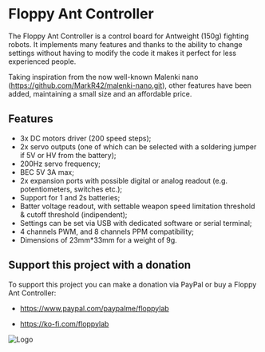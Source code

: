 # Floppy Ant Controller

The Floppy Ant Controller is a control board for Antweight (150g) fighting robots. It implements many features and thanks to the ability to change settings without having to modify the code it makes it perfect for less experienced people.

Taking inspiration from the now well-known Malenki nano (https://github.com/MarkR42/malenki-nano.git), other features have been added, maintaining a small size and an affordable price.
## Features

- 3x DC motors driver (200 speed steps);
- 2x servo outputs (one of which can be selected with a soldering jumper if 5V or HV from the battery);
- 200Hz servo frequency;
- BEC 5V 3A max;
- 2x expansion ports with possible digital or analog readout (e.g. potentiometers, switches etc.);
- Support for 1 and 2s batteries;
- Batter voltage readout, with settable weapon speed limitation threshold & cutoff threshold (indipendent);
- Settings can be set via USB with dedicated software or serial terminal;
- 4 channels PWM, and 8 channels PPM compatibility;
- Dimensions of 23mm*33mm for a weight of 9g.
## Support this project with a donation

To support this project you can make a donation via PayPal or buy a Floppy Ant Controller:

- https://www.paypal.com/paypalme/floppylab

- https://ko-fi.com/floppylab


![Logo](https://camo.githubusercontent.com/2242e76f771bd95c9bc8889541ca2c485dc244c0db349b7c886ae264c53f971a/68747470733a2f2f666c6f7070796c61622e616c74657276697374612e6f72672f77702d636f6e74656e742f75706c6f6164732f323032332f30322f63726f707065642d5374656d6d612d736372697474612d746f6e64612e706e67)

